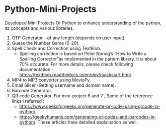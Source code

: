 # Python-Mini-Projects
Developed Mini Projects Of Python to enhance understanding of the python, its concepts and various libraries.

  1. OTP Generator -  of any length (depends on user input)
  2. Guess the Number Game (0-20).
  3. Spell Check and Correction using TextBlob.
     - Spelling correction is based on Peter Norvig’s “How to Write a Spelling Corrector”as implemented in the pattern library. It is about 70% accurate. For more details, please check following documentation - https://textblob.readthedocs.io/en/dev/quickstart.html.
  4. MP4 to MP3 converter using MoviePy.
  5. Email Slicer (Getting username and domain name).
  6. Barcode Generator.
  7. QR code Generator.
     For mini-project 6 and 7 , Some of the reference links I referred :
     - https://www.geeksforgeeks.org/generate-qr-code-using-qrcode-in-python/.
     - https://geekyhumans.com/generating-qr-codes-and-barcodes-in-python/.
     These articles have detailed explaination as well.

